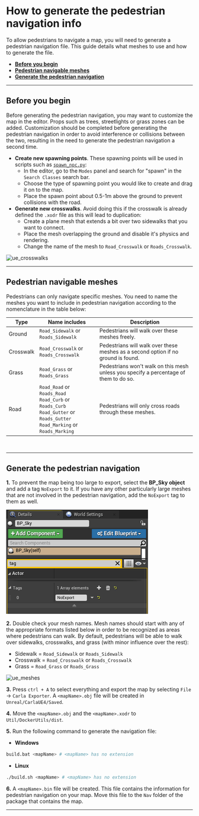 # How to generate the pedestrian navigation info

To allow pedestrians to navigate a map, you will need to generate a pedestrian navigation file. This guide details what meshes to use and how to generate the file.

- [__Before you begin__](#before-you-begin)
- [__Pedestrian navigable meshes__](#pedestrian-navigable-meshes)
- [__Generate the pedestrian navigation__](#generate-the-pedestrian-navigation)

---

## Before you begin

Before generating the pedestrian navigation, you may want to customize the map in the editor. Props such as trees, streetlights or grass zones can be added. Customization should be completed before generating the pedestrian navigation in order to avoid interference or collisions between the two, resulting in the need to generate the pedestrian navigation a second time.  

* __Create new spawning points__. These spawning points will be used in scripts such as [`spawn_npc.py`](https://github.com/carla-simulator/carla/blob/master/PythonAPI/examples/spawn_npc.py):
    - In the editor, go to the `Modes` panel and search for "spawn" in the `Search Classes` search bar.
    - Choose the type of spawning point you would like to create and drag it on to the map.
    - Place the spawn point about 0.5-1m above the ground to prevent collisions with the road.
* __Generate new crosswalks__. Avoid doing this if the crosswalk is already defined the `.xodr` file as this will lead to duplication:
    - Create a plane mesh that extends a bit over two sidewalks that you want to connect. 
    - Place the mesh overlapping the ground and disable it's physics and rendering. 
    - Change the name of the mesh to `Road_Crosswalk` or `Roads_Crosswalk`.  

![ue_crosswalks](img/ue_crosswalks.jpg)  

---

## Pedestrian navigable meshes

Pedestrians can only navigate specific meshes. You need to name the meshes you want to include in pedestrian navigation according to the nomenclature in the table below:

| Type | Name includes | Description |
|------|------------|-------------|
| Ground | `Road_Sidewalk` or `Roads_Sidewalk` | Pedestrians will walk over these meshes freely. |
| Crosswalk  | `Road_Crosswalk` or `Roads_Crosswalk` | Pedestrians will walk over these meshes as a second option if no ground is found. |
| Grass | `Road_Grass` or `Roads_Grass` | Pedestrians won't walk on this mesh unless you specify a percentage of them to do so. |
| Road | `Road_Road` or `Roads_Road` <br> `Road_Curb` or `Roads_Curb` <br> `Road_Gutter` or `Roads_Gutter` <br> `Road_Marking` or `Roads_Marking` | Pedestrians will only cross roads through these meshes. |

<br>

---

## Generate the pedestrian navigation

__1.__ To prevent the map being too large to export, select the __BP_Sky object__ and add a tag `NoExport` to it. If you have any other particularly large meshes that are not involved in the pedestrian navigation, add the `NoExport` tag to them as well. 

![ue_skybox_no_export](img/ue_noexport.png) 

__2.__ Double check your mesh names. Mesh names should start with any of the appropriate formats listed below in order to be recognized as areas where pedestrians can walk. By default, pedestrians will be able to walk over sidewalks, crosswalks, and grass (with minor influence over the rest):  

*   Sidewalk = `Road_Sidewalk` or `Roads_Sidewalk` 
*   Crosswalk = `Road_Crosswalk` or `Roads_Crosswalk` 
*   Grass = `Road_Grass` or `Roads_Grass`

![ue_meshes](img/ue_meshes.jpg) 

__3.__ Press `ctrl + A` to select everything and export the map by selecting `File` -> `Carla Exporter`. A `<mapName>.obj` file will be created in `Unreal/CarlaUE4/Saved`.

__4.__ Move the `<mapName>.obj` and the `<mapName>.xodr` to `Util/DockerUtils/dist`.  

__5.__ Run the following command to generate the navigation file:  

*   __Windows__ 
```sh
build.bat <mapName> # <mapName> has no extension
```
*   __Linux__
```sh
./build.sh <mapName> # <mapName> has no extension
```

__6.__ A `<mapName>.bin` file will be created. This file contains the information for pedestrian navigation on your map. Move this file to the `Nav` folder of the package that contains the map.  

---
